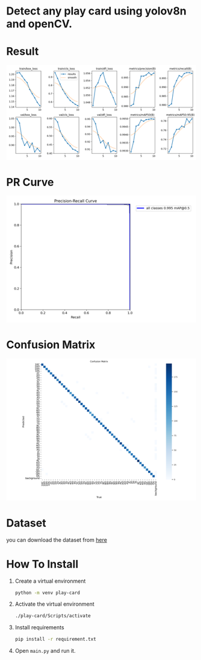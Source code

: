 # Detect any play card using yolov8n and openCV.
# Result
![result](/Weight/results.png)
# PR Curve
![PR](/Weight/PR_curve.png)
# Confusion Matrix
![cm](/Weight/confusion_matrix.png)
# Dataset
you can download the dataset from [here](https://universe.roboflow.com/augmented-startups/playing-cards-ow27d/dataset/4)
# How To Install
1. Create a virtual environment
   ```bash
   python -m venv play-card
   ```
2. Activate the virtual environment
   ```bash
   ./play-card/Scripts/activate
   ```
3. Install requirements
   ```bash
   pip install -r requirement.txt
   ```
4. Open `main.py` and run it.
